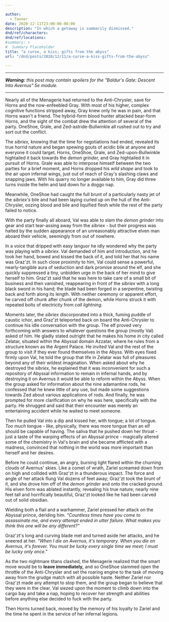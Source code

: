```yaml
---

author:
  - Tanner
date: 2020-12-11T23:00:00-08:00
description: "In which a getaway is summarily dismissed."
dnd/ref/characters:
dnd/ref/locations:
#summary: >
#  Summary Placeholder
title: "a curse, a kiss; gifts from the abyss"
url: "/dnd/posts/2020/12/11/a-curse-a-kiss-gifts-from-the-abyss"

---
```


---

_**Warning:** this post may contain spoilers for the "Baldur's Gate: Descent Into Avernus" 5e module._

---

Nearly all of the Menagerie had returned to the Anti-Chrysler, save for Horns and the now-enfeebled Gray. With most of his higher, complex cognitive functions stripped away, Gray knew only he was in pain, and that Horns wasn't a friend. The hybrid-form blood hunter attacked bear-form Horns, and the sight of the combat drew the attention of several of the party. OneShoe, Grale, and Zed-astride-Bullwinkle all rushed out to try and sort out the conflict.

The _sibriex,_ knowing that the time for negotiations had ended, revealed its true horrid nature and began spewing gouts of acidic bile at anyone and everyone it could target. Horns, OneShoe, Grale, and Zed-upon-Bullwinkle hightailed it back towards the _demon grinder,_ and Gray hightailed it in pursuit of Horns. Grale was able to interpose himself between the two parties for a brief moment, and Horns dropped his _wild shape_ and took to the air upon infernal wings, just out of reach of Gray's slashing claws and snapping jaws. With his quarry no longer available to him, Gray did three turns inside the helm and laid down for a doggo nap.

Meanwhile, OneShoe had caught the full brunt of a particularly nasty jet of the _sibriex's_ bile and had been laying curled up on the hull of the Anti-Chrysler, oozing blood and bile and liquified flesh while the rest of the party failed to notice.

With the party finally all aboard, Val was able to slam the _demon grinder_ into gear and start tear-assing away from the _sibriex_ - but their progress was halted by the sudden appearance of an unreasonably attractive elven man aboard their vehicle, seemingly from out of nowhere.

In a voice that dripped with easy languor he idly wondered why the party was playing with a _sibriex._ Val demanded of him and introduction, and he took her hand, bowed and kissed the back of it, and told her that his name was Graz'zt. In such close proximity to him, Val could sense a powerful, nearly-tangible aura of seduction and dark promise around the elf, and she quickly suppressed a tiny, unbidden urge in the back of her mind to give herself to him. Graz'zt said that he was here to take care of a small bit of business and then vanished, reappearing in front of the _sibriex_ with a long black sword in his hand; the blade had been forged in a serpentine, twisting back and forth along its length. With neither ceremony or apparent effort, he carved off chunk after chunk of the demon, while Horns struck it with repeated bolts of electricity from _call lightning._

Moments later, the _sibriex_ discorporated into a thick, fuming puddle of caustic ichor, and Graz'zt teleported back on board the Anti-Chrysler to continue his idle conversation with the group. The elf proved very forthcoming with answers to whatever questions the group (mostly Val) asked of him. He gladly stated outright that he makes his home in city called Zelatar, situated within the Abyssal domain Azzatar, where he rules from a structure known as the Argent Palace. He invited Val and the rest of the group to visit if they ever found themselves in the Abyss. With eyes fixed firmly upon Val, he told the group that life in Zelatar was full of pleasures beyond any of their wildest imagination. When asked about why he destroyed the _sibriex,_ he explained that it was inconvenient for such a repository of Abyssal information to remain in infernal hands, and by destroying it on Avernus it would be able to reform within the Abyss. When the group asked for information about the nine adamantine rods, he confessed that he knew little of any use, but made some suggestions towards Zed about various applications of rods. And finally, he was prompted for more clarification on why he was here, specifically with the party. He shrugged and said that their encounter was merely an entertaining accident while he waited to meet someone.

Then he pulled Val into a dip and kissed her, with tongue; a lot of tongue. _Too much_ tongue - like, physically, there was more tongue than an elf should be capable of having. The saliva that he pushed down her throat - just a taste of the warping effects of an Abyssal prince - magically altered some of the chemistry in Val's brain and she became afflicted with a madness, convinced that nothing in the world was more important than herself and her desires.

Before he could continue, an angry, burning light flared within the churning clouds of Avernus' skies. Like a comet of wrath, Zariel screamed down from on high and collided with Graz'zt in a thunderous impact. The force and angle of her attack flung Val dozens of feet away; Graz'zt took the brunt of it, and she drove him off of the _demon grinder_ and onto the cracked ground. His elven form was ablated instantly, revealing his true nature; nearly nine feet tall and horrifically beautiful, Graz'zt looked like he had been carved out of solid obsidian.

Wielding both a flail and a warhammer, Zariel pressed her attack on the Abyssal prince, deriding him. _"Countless times have you come to assassinate me, and every attempt ended in utter failure. What makes you think this one will be any different?"_

Graz'zt's long and curving blade met and turned aside her attacks, and he sneered at her. _"When I die on Avernus, it's temporary. When you die on Avernus, it's forever. You must be lucky every single time we meet; I must be lucky only once."_

As the two nightmare titans clashed, the Menagerie realized that the smart move would be to **leave immediately,** and so OneShoe slammed open the throttle of the Anti-Chrysler and set the roaring engine to the task of moving away from the grudge match with all possible haste. Neither Zariel nor Graz'zt made any attempt to stop them, and the group began to believe that they were in the clear. Val siezed upon the moment to climb down into the cargo bay and take a nap, hoping to recover her strength and abilities before anything else decided to fuck with the party.

Then Horns turned back, moved by the memory of his loyalty to Zariel and the time he spent in the service of her infernal legions.

